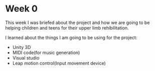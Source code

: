 # Week 0

This week I was briefed about the project and how we are going to be helping children and teens for their upper limb rehibilitation.

I learned about the things I am going to be using for the project:
* Unity 3D
* MIDI code(for music generation)
* Visual studio
* Leap motion control(Input movement device)


<!--stackedit_data:
eyJoaXN0b3J5IjpbMTYzNTgyMDE1MywxMDE2OTUxMzYyLC0zMz
I0NTUzNjNdfQ==
-->